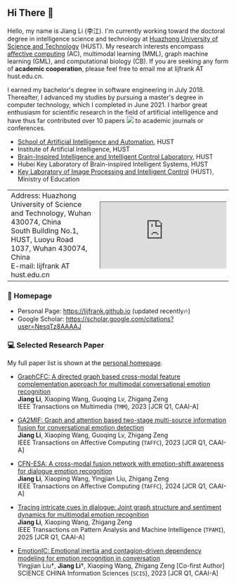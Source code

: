 ## Hi There 👋

Hello, my name is Jiang Li (李江). I'm currently working toward the doctoral degree in intelligence science and technology at <a href="http://english.hust.edu.cn" class="no-underline">Huazhong University of Science and Technology</a> (HUST). My research interests encompass <a href="https://www.media.mit.edu/groups/affective-computing/overview" class="no-underline">affective computing</a> (AC), multimodal learning (MML), graph machine learning (GML), and computational biology (CB). If you are seeking any form of **academic cooperation**, please feel free to email me at <a class="no-underline">lijfrank AT hust.edu.cn</a>.

I earned my bachelor's degree in software engineering in July 2018. Thereafter, I advanced my studies by pursuing a master's degree in computer technology, which I completed in June 2021. I harbor great enthusiasm for scientific research in the field of artificial intelligence and have thus far contributed over 10 papers <a href="https://scholar.google.com/citations?user=NesqTz8AAAAJ"><img src="https://img.shields.io/endpoint?logo=Google%20Scholar&url=https%3A%2F%2Fcdn.jsdelivr.net%2Fgh%2FLijfrank%2Flijfrank.github.io@google-scholar-stats%2Fgs_data_shieldsio.json&labelColor=f6f6f6&color=9cf&style=flat&label=Citations"></a> to academic journals or conferences.

- <a href="http://english.aia.hust.edu.cn" class="no-underline">School of Artificial Intelligence and Automation</a>, HUST
- Institute of Artificial Intelligence, HUST
- <a href="http://biic.aia.hust.edu.cn" class="no-underline">Brain-Inspired Intelligence and Intelligent Control Laboratory</a>, HUST
- Hubei Key Laboratory of Brain-inspired Intelligent Systems, HUST 
- <a href="http://ipic.hust.edu.cn" class="no-underline">Key Laboratory of Image Processing and Intelligent Control</a> (HUST), Ministry of Education

<table class="no-horizontal-lines" style="margin-left: auto; margin-right: auto;">
    <tr>
        <td style="width: 40%;">
            Address:
            Huazhong University of Science and Technology, Wuhan 430074, China <br>
            South Building No.1, HUST, Luoyu Road 1037, Wuhan 430074, China <br>  
            E-mail:
            <a class="no-underline">lijfrank AT hust.edu.cn</a>
        </td>
        <td>
            <iframe width="100%" src="https://www.openstreetmap.org/export/embed.html?bbox=114.40580%2C30.51349%2C114.41048%2C30.51016&amp;layer=mapnik"></iframe>
        </td>
    </tr>
</table>

### 📎 Homepage
- Personal Page: https://lijfrank.github.io (updated recently🔥)
- Google Scholar: https://scholar.google.com/citations?user=NesqTz8AAAAJ
<!-- - ORCID: https://orcid.org/0000-0002-0116-5662 -->

### 💻 Selected Research Paper

My full paper list is shown at the <a href="https://lijfrank.github.io" class="no-underline">personal homepage</a>.

- <a href="https://doi.org/10.1109/TMM.2023.3260635" class="no-underline">GraphCFC: A directed graph based cross-modal feature complementation approach for multimodal conversational emotion recognition</a>  
**Jiang Li**, Xiaoping Wang, Guoqing Lv, Zhigang Zeng  
IEEE Transactions on Multimedia (``TMM``), 2023 [JCR Q1, CAAI-A]

- <a href="https://doi.org/10.1109/TAFFC.2023.3261279" class="no-underline">GA2MIF: Graph and attention based two-stage multi-source information fusion for conversational emotion detection</a>  
**Jiang Li**, Xiaoping Wang, Guoqing Lv, Zhigang Zeng  
IEEE Transactions on Affective Computing (``TAFFC``), 2023 [JCR Q1, CAAI-A]

- <a href="https://doi.org/10.1109/TAFFC.2024.3389453" class="no-underline">CFN-ESA: A cross-modal fusion network with emotion-shift awareness for dialogue emotion recognition</a>  
**Jiang Li**, Xiaoping Wang, Yingjian Liu, Zhigang Zeng  
IEEE Transactions on Affective Computing (``TAFFC``), 2024 [JCR Q1, CAAI-A]

- <a href="https://doi.org/10.1109/TPAMI.2025.3581236" class="no-underline">Tracing intricate cues in dialogue: Joint graph structure and sentiment dynamics for multimodal emotion recognition</a>  
**Jiang Li**, Xiaoping Wang, Zhigang Zeng  
IEEE Transactions on Pattern Analysis and Machine Intelligence (``TPAMI``), 2025 [JCR Q1, CAAI-A]

- <a href="https://doi.org/10.1007/s11432-023-3908-6" class="no-underline">EmotionIC: Emotional inertia and contagion-driven dependency modeling for emotion recognition in conversation</a>  
Yingjian Liu†, **Jiang Li**†, Xiaoping Wang, Zhigang Zeng [Co-first Author]  
SCIENCE CHINA Information Sciences (``SCIS``), 2023 [JCR Q1, CAAI-A]
